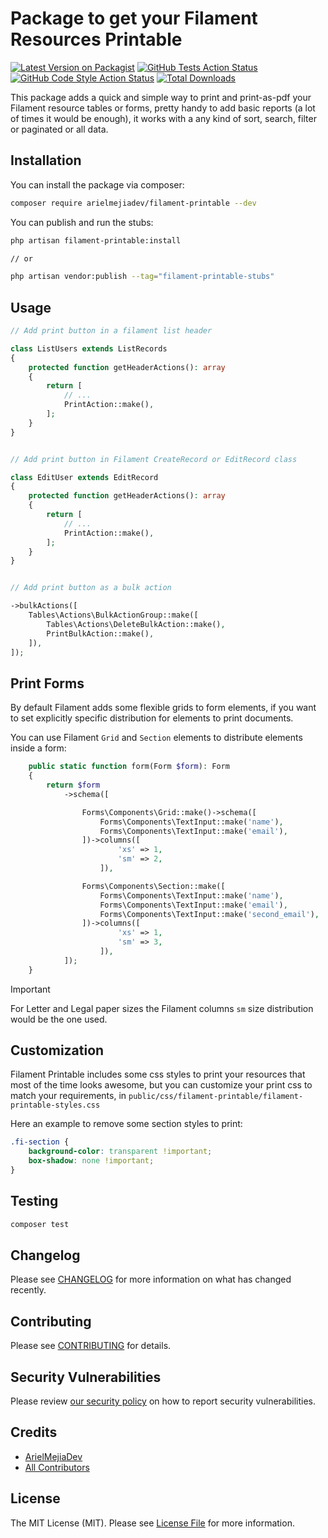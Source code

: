 # Package to get your Filament Resources Printable

[![Latest Version on Packagist](https://img.shields.io/packagist/v/arielmejiadev/filament-printable.svg?style=flat-square)](https://packagist.org/packages/arielmejiadev/filament-printable)
[![GitHub Tests Action Status](https://img.shields.io/github/actions/workflow/status/arielmejiadev/filament-printable/run-tests.yml?branch=main&label=tests&style=flat-square)](https://github.com/arielmejiadev/filament-printable/actions?query=workflow%3Arun-tests+branch%3Amain)
[![GitHub Code Style Action Status](https://img.shields.io/github/actions/workflow/status/arielmejiadev/filament-printable/fix-php-code-styling.yml?branch=main&label=code%20style&style=flat-square)](https://github.com/arielmejiadev/filament-printable/actions?query=workflow%3A"Fix+PHP+code+style+issues"+branch%3Amain)
[![Total Downloads](https://img.shields.io/packagist/dt/arielmejiadev/filament-printable.svg?style=flat-square)](https://packagist.org/packages/arielmejiadev/filament-printable)


This package adds a quick and simple way to print and print-as-pdf your Filament resource tables or forms, 
pretty handy to add basic reports (a lot of times it would be enough), it works with a any kind of sort, search, filter or paginated or all data.

## Installation

You can install the package via composer:

```bash
composer require arielmejiadev/filament-printable --dev
```

You can publish and run the stubs:

```bash
php artisan filament-printable:install

// or

php artisan vendor:publish --tag="filament-printable-stubs"
```

## Usage

```php
// Add print button in a filament list header

class ListUsers extends ListRecords
{
    protected function getHeaderActions(): array
    {
        return [
            // ...
            PrintAction::make(),
        ];
    }
}


// Add print button in Filament CreateRecord or EditRecord class

class EditUser extends EditRecord
{
    protected function getHeaderActions(): array
    {
        return [
            // ...
            PrintAction::make(),
        ];
    }
} 


// Add print button as a bulk action

->bulkActions([
    Tables\Actions\BulkActionGroup::make([
        Tables\Actions\DeleteBulkAction::make(),
        PrintBulkAction::make(),
    ]),
]);

```

## Print Forms

By default Filament adds some flexible grids to form elements, 
if you want to set explicitly specific distribution for elements to print documents.

You can use Filament `Grid` and `Section` elements to distribute elements inside a form:

```php
    public static function form(Form $form): Form
    {
        return $form
            ->schema([

                Forms\Components\Grid::make()->schema([
                    Forms\Components\TextInput::make('name'),
                    Forms\Components\TextInput::make('email'),
                ])->columns([
                        'xs' => 1,
                        'sm' => 2,
                    ]),

                Forms\Components\Section::make([
                    Forms\Components\TextInput::make('name'),
                    Forms\Components\TextInput::make('email'),
                    Forms\Components\TextInput::make('second_email'),
                ])->columns([
                        'xs' => 1,
                        'sm' => 3,
                    ]),
            ]);
    }
```

> [!IMPORTANT]
> For Letter and Legal paper sizes the Filament columns `sm` size distribution would be the one used.  

## Customization

Filament Printable includes some css styles to print your resources that most of the time looks awesome, 
but you can customize your print css to match your requirements, in `public/css/filament-printable/filament-printable-styles.css`

Here an example to remove some section styles to print:

```css
.fi-section {
    background-color: transparent !important;
    box-shadow: none !important;
}
```


## Testing

```bash
composer test
```

## Changelog

Please see [CHANGELOG](CHANGELOG.md) for more information on what has changed recently.

## Contributing

Please see [CONTRIBUTING](.github/CONTRIBUTING.md) for details.

## Security Vulnerabilities

Please review [our security policy](../../security/policy) on how to report security vulnerabilities.

## Credits

- [ArielMejiaDev](https://github.com/ArielMejiaDev)
- [All Contributors](../../contributors)

## License

The MIT License (MIT). Please see [License File](LICENSE.md) for more information.
